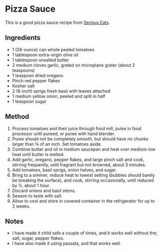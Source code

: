 # Pizza Sauce # 

This is a good pizza sauce recipe from [Serious Eats](https://www.seriouseats.com/new-york-style-pizza-sauce).


## Ingredients ## 

- 1 (28-ounce) can whole peeled tomatoes
- 1 tablespoon extra-virgin olive oil
- 1 tablespoon unsalted butter
- 2 medium cloves garlic, grated on microplane grater (about 2 teaspoons)
- 1 teaspoon dried oregano
- Pinch red pepper flakes
- Kosher salt
- 2 (6-inch) sprigs fresh basil with leaves attached
- 1 medium yellow onion, peeled and split in half
- 1 teaspoon sugar

## Method ## 

1. Process tomatoes and their juice through food mill, pulse in food processor until pureed, or puree with hand blender.
1. Puree should not be completely smooth, but should have no chunks larger than ⅙ of an inch. Set tomatoes aside.
1. Combine butter and oil in medium saucepan and heat over medium-low heat until butter is melted.
1. Add garlic, oregano, pepper flakes, and large pinch salt and cook, stirring frequently, until fragrant but not browned, about 3 minutes.
1. Add tomatoes, basil sprigs, onion halves, and sugar.
1. Bring to a simmer, reduce heat to lowest setting (bubbles should barely be breaking the surface), and cook, stirring occasionally, until reduced by ½, about 1 hour.
1. Discard onions and basil stems.
1. Season to taste with salt.
1. Allow to cool and store in covered container in the refrigerator for up to 2 weeks.

## Notes

- I have made it child safe a couple of times, and it works well without the; salt, sugar, pepper flakes.
- I have also made it using passata, and that works well.